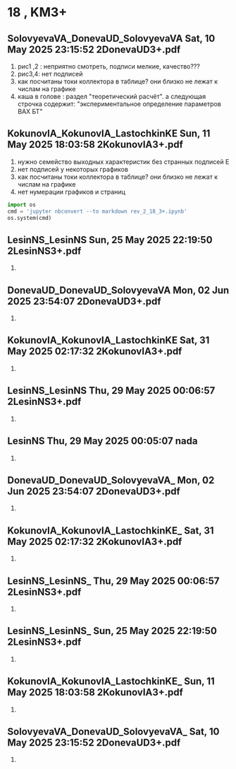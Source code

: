 # **18 , KM3+**

## SolovyevaVA_DonevaUD_SolovyevaVA	Sat, 10 May 2025 23:15:52	2DonevaUD3+.pdf

1. рис1 ,2 : неприятно смотреть, подписи мелкие, качество??? 
2. рис3,4: нет подписей   
3. как посчитаны токи коллектора в таблице? они близко не лежат  к числам на графике
4. каша в голове : раздел "теоретический расчёт". а следующая строчка содержит: "экспериментальное определение параметров ВАХ БТ" 

## KokunovIA_KokunovIA_LastochkinKE	Sun, 11 May 2025 18:03:58	2KokunovIA3+.pdf

1.  нужно семейство выходных характеристик без странных подписей Е  
2.  нет подписей   у некоторых графиков
3. как посчитаны токи коллектора в таблице? они близко не лежат  к числам на графике
4. нет нумерации графиков и страниц 


```python
import os 
cmd = 'jupyter nbconvert --to markdown rev_2_18_3+.ipynb'
os.system(cmd)
```

## LesinNS_LesinNS	Sun, 25 May 2025 22:19:50	2LesinNS3+.pdf

1. 

## DonevaUD_DonevaUD_SolovyevaVA	Mon, 02 Jun 2025 23:54:07	2DonevaUD3+.pdf

1. 

## KokunovIA_KokunovIA_LastochkinKE	Sat, 31 May 2025 02:17:32	2KokunovIA3+.pdf

1. 

## LesinNS_LesinNS	Thu, 29 May 2025 00:06:57	2LesinNS3+.pdf

1. 

## LesinNS	Thu, 29 May 2025 00:05:07	nada

1. 

## DonevaUD_DonevaUD_SolovyevaVA_	Mon, 02 Jun 2025 23:54:07	2DonevaUD3+.pdf

1. 

## KokunovIA_KokunovIA_LastochkinKE_	Sat, 31 May 2025 02:17:32	2KokunovIA3+.pdf

1. 

## LesinNS_LesinNS_	Thu, 29 May 2025 00:06:57	2LesinNS3+.pdf

1. 

## LesinNS_LesinNS_	Sun, 25 May 2025 22:19:50	2LesinNS3+.pdf

1. 

## KokunovIA_KokunovIA_LastochkinKE_	Sun, 11 May 2025 18:03:58	2KokunovIA3+.pdf

1. 

## SolovyevaVA_DonevaUD_SolovyevaVA_	Sat, 10 May 2025 23:15:52	2DonevaUD3+.pdf

1. 
